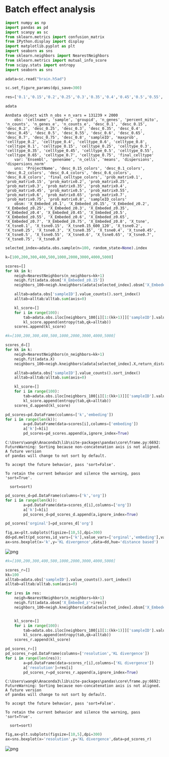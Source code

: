 
# Batch effect analysis


```python
import numpy as np
import pandas as pd
import scanpy as sc
from sklearn.metrics import confusion_matrix
from IPython.display import display
import matplotlib.pyplot as plt
import seaborn as sns
from sklearn.neighbors import NearestNeighbors
from sklearn.metrics import mutual_info_score
from scipy.stats import entropy
import seaborn as sns
```


```python
adata=sc.read("brain.h5ad")
```


```python
sc.set_figure_params(dpi_save=300)
```


```python
res=['0.1','0.15','0.2','0.25','0.3','0.35','0.4','0.45','0.5','0.55','0.6','0.65','0.7','0.75','0.8']
```


```python
adata
```




    AnnData object with n_obs × n_vars = 131239 × 2000 
        obs: 'cellname', 'sample', 'groupid', 'n_genes', 'percent_mito', 'n_counts', 'n_genes_e', 'n_counts_e', 'desc_0.1', 'desc_0.15', 'desc_0.2', 'desc_0.25', 'desc_0.3', 'desc_0.35', 'desc_0.4', 'desc_0.45', 'desc_0.5', 'desc_0.55', 'desc_0.6', 'desc_0.65', 'desc_0.7', 'desc_0.75', 'desc_0.8', 'sampleID', 'maxprob', 'celltype_0.2', 'celltype_0.4', 'celltype_0.6', 'celltype_0.8', 'celltype_0.1', 'celltype_0.15', 'celltype_0.25', 'celltype_0.3', 'celltype_0.35', 'celltype_0.45', 'celltype_0.5', 'celltype_0.55', 'celltype_0.65', 'celltype_0.7', 'celltype_0.75', 'final_celltype'
        var: 'Ensembl', 'genename', 'n_cells', 'means', 'dispersions', 'dispersions_norm'
        uns: 'ProjectName', 'desc_0.15_colors', 'desc_0.1_colors', 'desc_0.2_colors', 'desc_0.4_colors', 'desc_0.6_colors', 'desc_0.8_colors', 'final_celltype_colors', 'prob_matrix0.1', 'prob_matrix0.15', 'prob_matrix0.2', 'prob_matrix0.25', 'prob_matrix0.3', 'prob_matrix0.35', 'prob_matrix0.4', 'prob_matrix0.45', 'prob_matrix0.5', 'prob_matrix0.55', 'prob_matrix0.6', 'prob_matrix0.65', 'prob_matrix0.7', 'prob_matrix0.75', 'prob_matrix0.8', 'sampleID_colors'
        obsm: 'X_Embeded_z0.1', 'X_Embeded_z0.15', 'X_Embeded_z0.2', 'X_Embeded_z0.25', 'X_Embeded_z0.3', 'X_Embeded_z0.35', 'X_Embeded_z0.4', 'X_Embeded_z0.45', 'X_Embeded_z0.5', 'X_Embeded_z0.55', 'X_Embeded_z0.6', 'X_Embeded_z0.65', 'X_Embeded_z0.7', 'X_Embeded_z0.75', 'X_Embeded_z0.8', 'X_tsne', 'X_tsne0.1', 'X_tsne0.15', 'X_tsne0.15_600_120', 'X_tsne0.2', 'X_tsne0.25', 'X_tsne0.3', 'X_tsne0.35', 'X_tsne0.4', 'X_tsne0.45', 'X_tsne0.5', 'X_tsne0.55', 'X_tsne0.6', 'X_tsne0.65', 'X_tsne0.7', 'X_tsne0.75', 'X_tsne0.8'




```python
selected_index=adata.obs.sample(n=100, random_state=None).index
```


```python
k=[100,200,300,400,500,1000,2000,3000,4000,5000]

scores=[]
for kk in k:
    neigh=NearestNeighbors(n_neighbors=kk+1)
    neigh.fit(adata.obsm['X_Embeded_z0.15'])
    neighbors_100=neigh.kneighbors(adata[selected_index].obsm['X_Embeded_z0.15'],return_distance=False)

    alltab=adata.obs['sampleID'].value_counts().sort_index()
    alltab=alltab/alltab.sum(axis=0)

    kl_score=[]
    for i in range(100):
        tab=adata.obs.iloc[neighbors_100[i][1:(kk+1)]]['sampleID'].value_counts().sort_index()/kk
        kl_score.append(entropy(tab,qk=alltab))
    scores.append(kl_score)
```


```python
#k=[100,200,300,400,500,1000,2000,3000,4000,5000]

scores_d=[]
for kk in k:
    neigh=NearestNeighbors(n_neighbors=kk+1)
    neigh.fit(adata.X)
    neighbors_100=neigh.kneighbors(adata[selected_index].X,return_distance=False)

    alltab=adata.obs['sampleID'].value_counts().sort_index()
    alltab=alltab/alltab.sum(axis=0)

    kl_score=[]
    for i in range(100):
        tab=adata.obs.iloc[neighbors_100[i][1:(kk+1)]]['sampleID'].value_counts().sort_index()/kk
        kl_score.append(entropy(tab,qk=alltab))
    scores_d.append(kl_score)
```


```python
pd_scores=pd.DataFrame(columns=['k','embeding'])
for i in range(len(k)):
        a=pd.DataFrame(data=scores[i],columns=['embeding'])
        a['k']=k[i]
        pd_scores=pd_scores.append(a,ignore_index=True)
```

    C:\Users\wangk\Anaconda3\lib\site-packages\pandas\core\frame.py:6692: FutureWarning: Sorting because non-concatenation axis is not aligned. A future version
    of pandas will change to not sort by default.
    
    To accept the future behavior, pass 'sort=False'.
    
    To retain the current behavior and silence the warning, pass 'sort=True'.
    
      sort=sort)
    


```python
pd_scores_d=pd.DataFrame(columns=['k','org'])
for i in range(len(k)):
        a=pd.DataFrame(data=scores_d[i],columns=['org'])
        a['k']=k[i]
        pd_scores_d=pd_scores_d.append(a,ignore_index=True)
```


```python
pd_scores['orginal']=pd_scores_d['org']
```


```python
fig,ax=plt.subplots(figsize=[10,5],dpi=300)
dd=pd.melt(pd_scores,id_vars=['k'],value_vars=['orginal','embeding'],var_name='distance based',value_name='KL divergence')
ax=sns.boxplot(x='k',y='KL divergence',data=dd,hue='distance based')

```


![png](assets/image/output_12_0.png)



```python
#k=[100,200,300,400,500,1000,2000,3000,4000,5000]

scores_r=[]
kk=100
alltab=adata.obs['sampleID'].value_counts().sort_index()
alltab=alltab/alltab.sum(axis=0)

for ires in res:
    neigh=NearestNeighbors(n_neighbors=kk+1)
    neigh.fit(adata.obsm['X_Embeded_z'+ires])
    neighbors_100=neigh.kneighbors(adata[selected_index].obsm['X_Embeded_z'+ires],return_distance=False)


    kl_score=[]
    for i in range(100):
        tab=adata.obs.iloc[neighbors_100[i][1:(kk+1)]]['sampleID'].value_counts().sort_index()/kk
        kl_score.append(entropy(tab,qk=alltab))
    scores_r.append(kl_score)
```


```python
pd_scores_r=[]
pd_scores_r=pd.DataFrame(columns=['resolution','KL divergence'])
for i in range(len(res)):
        a=pd.DataFrame(data=scores_r[i],columns=['KL divergence'])
        a['resolution']=res[i]
        pd_scores_r=pd_scores_r.append(a,ignore_index=True)
```

    C:\Users\wangk\Anaconda3\lib\site-packages\pandas\core\frame.py:6692: FutureWarning: Sorting because non-concatenation axis is not aligned. A future version
    of pandas will change to not sort by default.
    
    To accept the future behavior, pass 'sort=False'.
    
    To retain the current behavior and silence the warning, pass 'sort=True'.
    
      sort=sort)
    


```python
fig,ax=plt.subplots(figsize=[10,5],dpi=300)
ax=sns.boxplot(x='resolution',y='KL divergence',data=pd_scores_r)
```


![png](asset/image/output_15_0.png)


